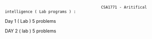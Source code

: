                                                
                                              CSA1771 - Aritifical intelligence ( Lab programs ) :

Day 1 ( Lab ) 
5 problems 

DAY 2 ( lab )
5 problems

